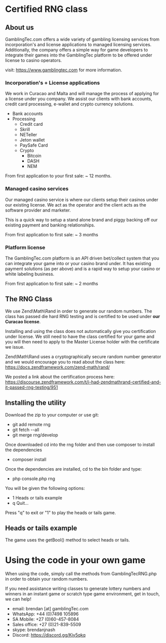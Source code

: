 # Certified RNG class

## About us

GamblingTec.com offers a wide variety of gambling licensing services from incorporation's and license 
applications to managed licensing services. Additionally, the company offers a simple way for game 
developers to integrate their games into the GamblingTec platform to be offered under license 
to casino operators.

visit: https://www.gamblingtec.com for more information.

 ### Incorporation's + License applications
 
 We work in Curacao and Malta and will manage the process of applying for a license under you
 company. We assist our clients with bank accounts, credit card processing, e-wallet and
 crypto currency solutions.
 
 * Bank accounts
 * Processing
    * Credit card
    * Skrill
    * NETeller
    * Jeton wallet
    * PaySafe Card
    * Crypto
        * Bitcoin
        * DASH
        * NEM

From first application to your first sale: ~ 12 months.

### Managed casino services

Our managed casino service is where our clients setup their casinos under our existing license. We
act as the operator and the client acts as the software provider and marketer.

This is a quick way to setup a stand alone brand and piggy backing off our existing payment and banking
relationships.


From first application to first sale: ~ 3 months

### Platform license

The GamblingTec.com platform is an API driven bet/collect system that you can integrate your game into 
or your casino brand under. It has existing payment solutions (as per above) and is a rapid way to 
setup your casino or white labeling business.

From first application to first sale: ~ 2 months


## The RNG Class

We use Zend\Math\Rand in order to generate our random numbers. The class has passed die hard RNG
testing and is certified to be used under **our Curacao license**.

Installing and using the class does not automatically give you certification under license. We still need
to have the class certified for your game and you will then need to apply to the Master License
holder with the certificate we issue.
 
Zend\Math\Rand uses a cryptographically secure random number generator and we would encourage you
to read about the class here: https://docs.zendframework.com/zend-math/rand/


We posted a link about the certification process here: 
https://discourse.zendframework.com/t/i-had-zendmathrand-certified-and-it-passed-rng-testing/951

## Installing the utility

Download the zip to your computer or use git:

* git add remote rng <url to repo>
* git fetch --all
* git merge rng/develop

Once downloaded cd into the rng folder and then use composer to install the dependencies

* composer install

Once the dependencies are installed, cd to the bin folder and type:

* php console.php rng

You will be given the following options:

  * 1 Heads or tails example
  * q Quit...

Press "q" to exit or "1" to play the heads or tails game.

## Heads or tails example

The game uses the getBool() method to select heads or tails. 

# Using the code in your own game

When using the code, simply call the methods from GamblingTecRNG.php in order
to obtain your random numbers.

If you need assistance writing classes to generate lottery numbers and winners in
an instant game or scratch type game environment, get in touch, we can help!

* email: brendan [at] gamblingTec.com
* WhatsApp: +44 (0)7498 105896
* SA Mobile: +27 (0)60-457-8084
* Sales office: +27 (0)21-839-5509
* skype: brendanjnash
* Discord: https://discord.gg/Kjy5qkq
